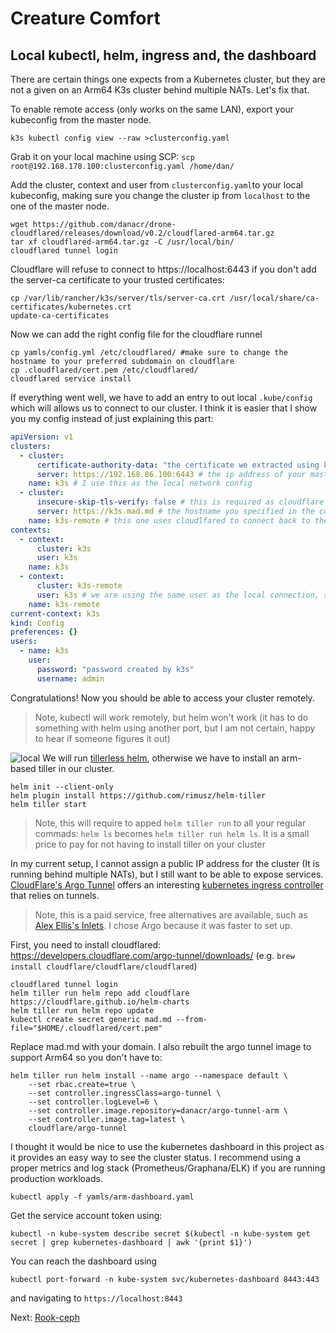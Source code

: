 # Creature Comfort

## Local kubectl, helm, ingress and, the dashboard

There are certain things one expects from a Kubernetes cluster, but they are not a given on an Arm64 K3s cluster behind multiple NATs. Let's fix that.

To enable remote access (only works on the same LAN), export your kubeconfig from the master node.

```
k3s kubectl config view --raw >clusterconfig.yaml
```

Grab it on your local machine using SCP: `scp root@192.168.178.100:clusterconfig.yaml /home/dan/`

Add the cluster, context and user from `clusterconfig.yaml`to your local kubeconfig, making sure you change the cluster ip from `localhost` to the one of the master node.

```
wget https://github.com/danacr/drone-cloudflared/releases/download/v0.2/cloudflared-arm64.tar.gz
tar xf cloudflared-arm64.tar.gz -C /usr/local/bin/
cloudflared tunnel login
```

Cloudflare will refuse to connect to https://localhost:6443 if you don't add the server-ca certificate to your trusted certificates:

```
cp /var/lib/rancher/k3s/server/tls/server-ca.crt /usr/local/share/ca-certificates/kubernetes.crt
update-ca-certificates
```

Now we can add the right config file for the cloudflare runnel

```
cp yamls/config.yml /etc/cloudflared/ #make sure to change the hostname to your preferred subdomain on cloudflare
cp .cloudflared/cert.pem /etc/cloudflared/
cloudflared service install
```

If everything went well, we have to add an entry to out local `.kube/config` which will allows us to connect to our cluster. I think it is easier that I show you my config instead of just explaining this part:

```yaml
apiVersion: v1
clusters:
  - cluster:
      certificate-authority-data: "the certificate we extracted using k3s kubectl config view --raw >clusterconfig.yaml"
      server: https://192.168.86.100:6443 # the ip address of your master node on your local network
    name: k3s # I use this as the local network config
  - cluster:
      insecure-skip-tls-verify: false # this is required as cloudflare overwrites our certificate when it is proxying
      server: https://k3s.mad.md # the hostname you specified in the config.yml for cloudflare
    name: k3s-remote # this one uses cloudlfared to connect back to the cluster
contexts:
  - context:
      cluster: k3s
      user: k3s
    name: k3s
  - context:
      cluster: k3s-remote
      user: k3s # we are using the same user as the local connection, so there is no need to specify it twice
    name: k3s-remote
current-context: k3s
kind: Config
preferences: {}
users:
  - name: k3s
    user:
      password: "password created by k3s"
      username: admin
```

Congratulations! Now you should be able to access your cluster remotely.

> Note, kubectl will work remotely, but helm won't work (it has to do something with helm using another port, but I am not certain, happy to hear if someone figures it out)

![local](../images/local.png)
We will run [tillerless helm](https://github.com/rimusz/helm-tiller), otherwise we have to install an arm-based tiller in our cluster.

```
helm init --client-only
helm plugin install https://github.com/rimusz/helm-tiller
helm tiller start
```

> Note, this will require to apped `helm tiller run` to all your regular commads: `helm ls` becomes `helm tiller run helm ls`. It is a small price to pay for not having to install tiller on your cluster

In my current setup, I cannot assign a public IP address for the cluster (It is running behind multiple NATs), but I still want to be able to expose services. [CloudFlare's Argo Tunnel](https://developers.cloudflare.com/argo-tunnel/quickstart/) offers an interesting [kubernetes ingress controller](https://github.com/cloudflare/cloudflare-ingress-controller) that relies on tunnels.

> Note, this is a paid service, free alternatives are available, such as [Alex Ellis's Inlets](https://github.com/alexellis/inlets). I chose Argo because it was faster to set up.

First, you need to install cloudflared: https://developers.cloudflare.com/argo-tunnel/downloads/ (e.g. `brew install cloudflare/cloudflare/cloudflared`)

```
cloudflared tunnel login
helm tiller run helm repo add cloudflare https://cloudflare.github.io/helm-charts
helm tiller run helm repo update
kubectl create secret generic mad.md --from-file="$HOME/.cloudflared/cert.pem"
```

Replace mad.md with your domain. I also rebuilt the argo tunnel image to support Arm64 so you don't have to:

```
helm tiller run helm install --name argo --namespace default \
    --set rbac.create=true \
    --set controller.ingressClass=argo-tunnel \
    --set controller.logLevel=6 \
    --set controller.image.repository=danacr/argo-tunnel-arm \
    --set controller.image.tag=latest \
    cloudflare/argo-tunnel
```

I thought it would be nice to use the kubernetes dashboard in this project as it provides an easy way to see the cluster status. I recommend using a proper metrics and log stack (Prometheus/Graphana/ELK) if you are running production workloads.

```
kubectl apply -f yamls/arm-dashboard.yaml
```

Get the service account token using:

```
kubectl -n kube-system describe secret $(kubectl -n kube-system get secret | grep kubernetes-dashboard | awk '{print $1}')
```

You can reach the dashboard using

```
kubectl port-forward -n kube-system svc/kubernetes-dashboard 8443:443
```

and navigating to `https://localhost:8443`

Next: [Rook-ceph](04-rook-ceph.md)
